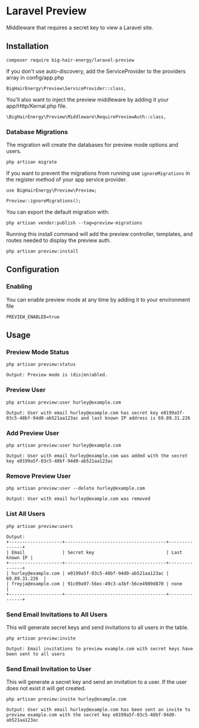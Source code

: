 # Laravel Preview

Middleware that requires a secret key to view a Laravel site.

## Installation

```
composer require big-hair-energy/laravel-preview
```

If you don't use auto-discovery, add the ServiceProvider to the providers array in config/app.php

```
BigHairEnergy\Preview\ServiceProvider::class,
```

You'll also want to inject the preview middleware by adding it your app/Http/Kernal.php file.

```
\BigHairEnergy\Preview\Middleware\RequirePreviewAuth::class,
```

### Database Migrations

The migration will create the databases for preview mode options and users.

```
php artisan migrate
```

If you want to prevent the migrations from running use `ignoreMigrations` in the register method of your app service provider.

```
use BigHairEnergy\Preview\Preview;

Preview::ignoreMigrations();
```

You can export the default migration with:

```
php artisan vendor:publish --tag=preview-migrations
```

Running this install command will add the preview controller, templates, and routes needed to display the preview auth.

```
php artisan preview:install
```

## Configuration

### Enabling

You can enable preview mode at any time by adding it to your environment file

```
PREVIEW_ENABLED=true
```

## Usage

### Preview Mode Status

```
php artisan preview:status

Output: Preview mode is (dis|en)abled.
```

### Preview User

```
php artisan preview:user hurley@example.com

Output: User with email hurley@example.com has secret key e0199a5f-03c5-48bf-94d0-ab521aa123ac and last known IP address is 69.89.31.226
```

### Add Preview User

```
php artisan preview:user hurley@example.com

Output: User with email hurley@example.com was added with the secret key e0199a5f-03c5-48bf-94d0-ab521aa123ac
```

### Remove Preview User

```
php artisan preview:user --delete hurley@example.com

Output: User with email hurley@example.com was removed
```

### List All Users

```
php artisan preview:users

Output:
+--------------------+--------------------------------------+---------------+
| Email              | Secret key                           | Last known IP |
+--------------------+--------------------------------------+---------------+
| hurley@example.com | e0199a5f-03c5-48bf-94d0-ab521aa123ac | 69.89.31.226  |
| freyja@example.com | 91c09a97-56ec-49c3-a3bf-56ce4989d870 | none          |
+--------------------+--------------------------------------+---------------+
```

### Send Email Invitations to All Users

This will generate secret keys and send invitations to all users in the table.

```
php artisan preview:invite

Output: Email invitations to preview example.com with secret keys have been sent to all users
```

### Send Email Invitation to User

This will generate a secret key and send an invitation to a user. If the user does not exist it will get created.

```
php artisan preview:invite hurley@example.com

Output: User with email hurley@example.com has been sent an invite to preview example.com with the secret key e0199a5f-03c5-48bf-94d0-ab521aa123ac
```
